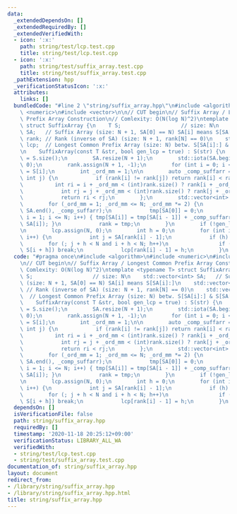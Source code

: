 ```yaml
---
data:
  _extendedDependsOn: []
  _extendedRequiredBy: []
  _extendedVerifiedWith:
  - icon: ':x:'
    path: string/test/lcp.test.cpp
    title: string/test/lcp.test.cpp
  - icon: ':x:'
    path: string/test/suffix_array.test.cpp
    title: string/test/suffix_array.test.cpp
  _pathExtension: hpp
  _verificationStatusIcon: ':x:'
  attributes:
    links: []
  bundledCode: "#line 2 \"string/suffix_array.hpp\"\n#include <algorithm>\n#include\
    \ <numeric>\n#include <vector>\n\n// CUT begin\n// Suffix Array / Longest Common\
    \ Prefix Array Construction\n// Comlexity: O(N(log N)^2)\ntemplate <typename T>\
    \ struct SuffixArray {\n    T S;                   // size: N\n    std::vector<int>\
    \ SA;   // Suffix Array (size: N + 1, SA[0] == N) SA[i] means S[SA[i]:]\n    std::vector<int>\
    \ rank; // Rank (inverse of SA) (size: N + 1, rank[N] == 0)\n    std::vector<int>\
    \ lcp;  // Longest Common Prefix Array (size: N) betw. S[SA[i]:] & S[SA[i + 1]:]\n\
    \n    SuffixArray(const T &str, bool gen_lcp = true) : S(str) {\n        int N\
    \ = S.size();\n        SA.resize(N + 1);\n        std::iota(SA.begin(), SA.end(),\
    \ 0);\n        rank.assign(N + 1, -1);\n        for (int i = 0; i < N; i++) rank[i]\
    \ = S[i];\n        int _ord_mm = 1;\n\n        auto _comp_suffarr = [&](int i,\
    \ int j) {\n            if (rank[i] != rank[j]) return rank[i] < rank[j];\n  \
    \          int ri = i + _ord_mm < (int)rank.size() ? rank[i + _ord_mm] : -1;\n\
    \            int rj = j + _ord_mm < (int)rank.size() ? rank[j + _ord_mm] : -1;\n\
    \            return ri < rj;\n        };\n        std::vector<int> tmp(N + 1);\n\
    \        for (_ord_mm = 1; _ord_mm <= N; _ord_mm *= 2) {\n            std::sort(SA.begin(),\
    \ SA.end(), _comp_suffarr);\n            tmp[SA[0]] = 0;\n            for (int\
    \ i = 1; i <= N; i++) { tmp[SA[i]] = tmp[SA[i - 1]] + _comp_suffarr(SA[i - 1],\
    \ SA[i]); }\n            rank = tmp;\n        }\n        if (!gen_lcp) return;\n\
    \n        lcp.assign(N, 0);\n        int h = 0;\n        for (int i = 0; i < N;\
    \ i++) {\n            int j = SA[rank[i] - 1];\n            if (h) h--;\n    \
    \        for (; j + h < N and i + h < N; h++)\n                if (S[j + h] !=\
    \ S[i + h]) break;\n            lcp[rank[i] - 1] = h;\n        }\n    }\n};\n"
  code: "#pragma once\n#include <algorithm>\n#include <numeric>\n#include <vector>\n\
    \n// CUT begin\n// Suffix Array / Longest Common Prefix Array Construction\n//\
    \ Comlexity: O(N(log N)^2)\ntemplate <typename T> struct SuffixArray {\n    T\
    \ S;                   // size: N\n    std::vector<int> SA;   // Suffix Array\
    \ (size: N + 1, SA[0] == N) SA[i] means S[SA[i]:]\n    std::vector<int> rank;\
    \ // Rank (inverse of SA) (size: N + 1, rank[N] == 0)\n    std::vector<int> lcp;\
    \  // Longest Common Prefix Array (size: N) betw. S[SA[i]:] & S[SA[i + 1]:]\n\n\
    \    SuffixArray(const T &str, bool gen_lcp = true) : S(str) {\n        int N\
    \ = S.size();\n        SA.resize(N + 1);\n        std::iota(SA.begin(), SA.end(),\
    \ 0);\n        rank.assign(N + 1, -1);\n        for (int i = 0; i < N; i++) rank[i]\
    \ = S[i];\n        int _ord_mm = 1;\n\n        auto _comp_suffarr = [&](int i,\
    \ int j) {\n            if (rank[i] != rank[j]) return rank[i] < rank[j];\n  \
    \          int ri = i + _ord_mm < (int)rank.size() ? rank[i + _ord_mm] : -1;\n\
    \            int rj = j + _ord_mm < (int)rank.size() ? rank[j + _ord_mm] : -1;\n\
    \            return ri < rj;\n        };\n        std::vector<int> tmp(N + 1);\n\
    \        for (_ord_mm = 1; _ord_mm <= N; _ord_mm *= 2) {\n            std::sort(SA.begin(),\
    \ SA.end(), _comp_suffarr);\n            tmp[SA[0]] = 0;\n            for (int\
    \ i = 1; i <= N; i++) { tmp[SA[i]] = tmp[SA[i - 1]] + _comp_suffarr(SA[i - 1],\
    \ SA[i]); }\n            rank = tmp;\n        }\n        if (!gen_lcp) return;\n\
    \n        lcp.assign(N, 0);\n        int h = 0;\n        for (int i = 0; i < N;\
    \ i++) {\n            int j = SA[rank[i] - 1];\n            if (h) h--;\n    \
    \        for (; j + h < N and i + h < N; h++)\n                if (S[j + h] !=\
    \ S[i + h]) break;\n            lcp[rank[i] - 1] = h;\n        }\n    }\n};\n"
  dependsOn: []
  isVerificationFile: false
  path: string/suffix_array.hpp
  requiredBy: []
  timestamp: '2020-11-18 20:25:12+09:00'
  verificationStatus: LIBRARY_ALL_WA
  verifiedWith:
  - string/test/lcp.test.cpp
  - string/test/suffix_array.test.cpp
documentation_of: string/suffix_array.hpp
layout: document
redirect_from:
- /library/string/suffix_array.hpp
- /library/string/suffix_array.hpp.html
title: string/suffix_array.hpp
---
```

